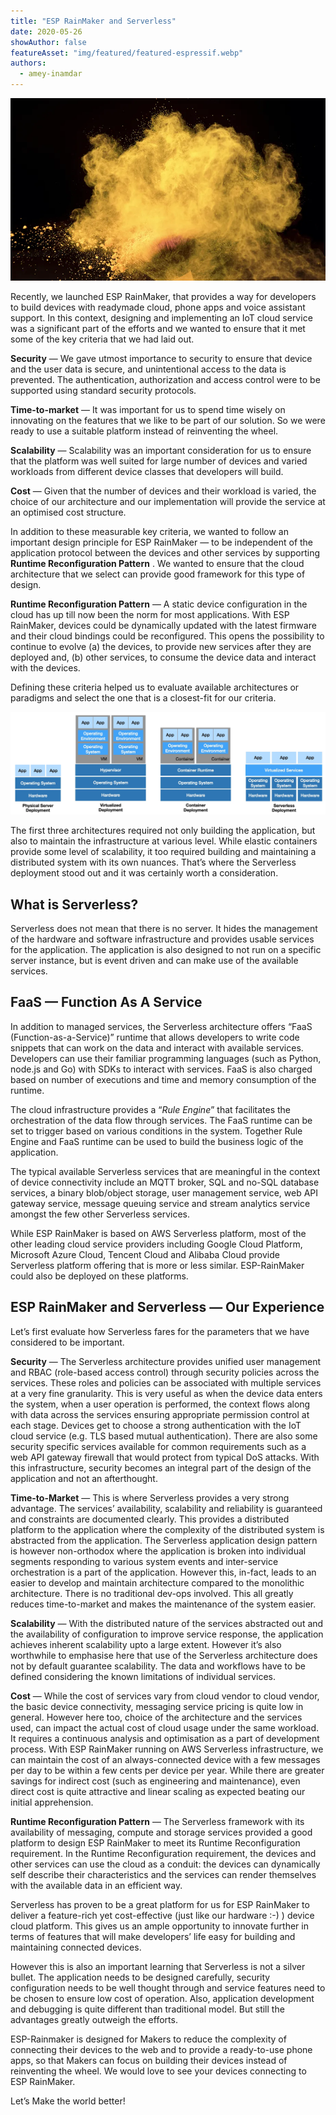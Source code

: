 ```yaml
---
title: "ESP RainMaker and Serverless"
date: 2020-05-26
showAuthor: false
featureAsset: "img/featured/featured-espressif.webp"
authors:
  - amey-inamdar
---
```

![](img/esp-1.webp)

Recently, we launched ESP RainMaker, that provides a way for developers to build devices with readymade cloud, phone apps and voice assistant support. In this context, designing and implementing an IoT cloud service was a significant part of the efforts and we wanted to ensure that it met some of the key criteria that we had laid out.

__Security__  — We gave utmost importance to security to ensure that device and the user data is secure, and unintentional access to the data is prevented. The authentication, authorization and access control were to be supported using standard security protocols.

__Time-to-market__  — It was important for us to spend time wisely on innovating on the features that we like to be part of our solution. So we were ready to use a suitable platform instead of reinventing the wheel.

__Scalability__ — Scalability was an important consideration for us to ensure that the platform was well suited for large number of devices and varied workloads from different device classes that developers will build.

__Cost__  — Given that the number of devices and their workload is varied, the choice of our architecture and our implementation will provide the service at an optimised cost structure.

In addition to these measurable key criteria, we wanted to follow an important design principle for ESP RainMaker — to be independent of the application protocol between the devices and other services by supporting __Runtime Reconfiguration Pattern__ . We wanted to ensure that the cloud architecture that we select can provide good framework for this type of design.

__Runtime Reconfiguration Pattern__ — A static device configuration in the cloud has up till now been the norm for most applications. With ESP RainMaker, devices could be dynamically updated with the latest firmware and their cloud bindings could be reconfigured. This opens the possibility to continue to evolve (a) the devices, to provide new services after they are deployed and, (b) other services, to consume the device data and interact with the devices.

Defining these criteria helped us to evaluate available architectures or paradigms and select the one that is a closest-fit for our criteria.

![](img/esp-2.webp)

The first three architectures required not only building the application, but also to maintain the infrastructure at various level. While elastic containers provide some level of scalability, it too required building and maintaining a distributed system with its own nuances. That’s where the Serverless deployment stood out and it was certainly worth a consideration.

## What is Serverless?

Serverless does not mean that there is no server. It hides the management of the hardware and software infrastructure and provides usable services for the application. The application is also designed to not run on a specific server instance, but is event driven and can make use of the available services.

## __FaaS — Function As A Service__ 

In addition to managed services, the Serverless architecture offers “FaaS (Function-as-a-Service)” runtime that allows developers to write code snippets that can work on the data and interact with available services. Developers can use their familiar programming languages (such as Python, node.js and Go) with SDKs to interact with services. FaaS is also charged based on number of executions and time and memory consumption of the runtime.

The cloud infrastructure provides a “*Rule Engine*” that facilitates the orchestration of the data flow through services. The FaaS runtime can be set to trigger based on various conditions in the system. Together Rule Engine and FaaS runtime can be used to build the business logic of the application.

The typical available Serverless services that are meaningful in the context of device connectivity include an MQTT broker, SQL and no-SQL database services, a binary blob/object storage, user management service, web API gateway service, message queuing service and stream analytics service amongst the few other Serverless services.

While ESP RainMaker is based on AWS Serverless platform, most of the other leading cloud service providers including Google Cloud Platform, Microsoft Azure Cloud, Tencent Cloud and Alibaba Cloud provide Serverless platform offering that is more or less similar. ESP-RainMaker could also be deployed on these platforms.

## ESP RainMaker and Serverless — Our Experience

Let’s first evaluate how Serverless fares for the parameters that we have considered to be important.

__Security__  — The Serverless architecture provides unified user management and RBAC (role-based access control) through security policies across the services. These roles and policies can be associated with multiple services at a very fine granularity. This is very useful as when the device data enters the system, when a user operation is performed, the context flows along with data across the services ensuring appropriate permission control at each stage. Devices get to choose a strong authentication with the IoT cloud service (e.g. TLS based mutual authentication). There are also some security specific services available for common requirements such as a web API gateway firewall that would protect from typical DoS attacks. With this infrastructure, security becomes an integral part of the design of the application and not an afterthought.

__Time-to-Market__ — This is where Serverless provides a very strong advantage. The services’ availability, scalability and reliability is guaranteed and constraints are documented clearly. This provides a distributed platform to the application where the complexity of the distributed system is abstracted from the application. The Serverless application design pattern is however non-orthodox where the application is broken into individual segments responding to various system events and inter-service orchestration is a part of the application. However this, in-fact, leads to an easier to develop and maintain architecture compared to the monolithic architecture. There is no traditional dev-ops involved. This all greatly reduces time-to-market and makes the maintenance of the system easier.

__Scalability__  — With the distributed nature of the services abstracted out and the availability of configuration to improve service response, the application achieves inherent scalability upto a large extent. However it’s also worthwhile to emphasise here that use of the Serverless architecture does not by default guarantee scalability. The data and workflows have to be defined considering the known limitations of individual services.

__Cost__  — While the cost of services vary from cloud vendor to cloud vendor, the basic device connectivity, messaging service pricing is quite low in general. However here too, choice of the architecture and the services used, can impact the actual cost of cloud usage under the same workload. It requires a continuous analysis and optimisation as a part of development process. With ESP RainMaker running on AWS Serverless infrastructure, we can maintain the cost of an always-connected device with a few messages per day to be within a few cents per device per year. While there are greater savings for indirect cost (such as engineering and maintenance), even direct cost is quite attractive and linear scaling as expected beating our initial apprehension.

__Runtime Reconfiguration Pattern__  — The Serverless framework with its availability of messaging, compute and storage services provided a good platform to design ESP RainMaker to meet its Runtime Reconfiguration requirement. In the Runtime Reconfiguration requirement, the devices and other services can use the cloud as a conduit: the devices can dynamically self describe their characteristics and the services can render themselves with the available data in an efficient way.

Serverless has proven to be a great platform for us for ESP RainMaker to deliver a feature-rich yet cost-effective (just like our hardware :-) ) device cloud platform. This gives us an ample opportunity to innovate further in terms of features that will make developers’ life easy for building and maintaining connected devices.

However this is also an important learning that Serverless is not a silver bullet. The application needs to be designed carefully, security configuration needs to be well thought through and service features need to be chosen to ensure low cost of operation. Also, application development and debugging is quite different than traditional model. But still the advantages greatly outweigh the efforts.

ESP-Rainmaker is designed for Makers to reduce the complexity of connecting their devices to the web and to provide a ready-to-use phone apps, so that Makers can focus on building their devices instead of reinventing the wheel. We would love to see your devices connecting to ESP RainMaker.

Let’s Make the world better!
